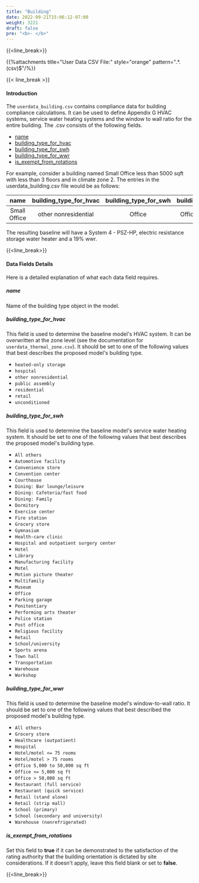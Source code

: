 ```yaml
---
title: "Building"
date: 2022-09-21T15:06:12-07:00
weight: 3221
draft: false
pre: "<b>- </b>"
---
```


{{<line_break>}}

{{%attachments title="User Data CSV File:" style="orange" pattern=".*\.(csv)$"/%}}

{{< line_break >}}

#### Introduction 

The `userdata_building.csv` contains compliance data for building compliance calculations. It can be used to define Appendix G HVAC systems, service water heating systems and the window to wall ratio for the entire building. The .csv consists of the following fields. 

<!--![userdata_building](/BEM-for-PRM/user_guide/add_compliance_data/images/user_data_building_sample.PNG?width=400px&align=left&classes=border,alignLeft) -->


- [name](#name)
- [building_type_for_hvac](#building_type_for_hvac)
- [building_type_for_swh](#building_type_for_swh)
- [building_type_for_wwr](#building_type_for_wwr)
- [is_exempt_from_rotations](#is_exempt_from_rotations)

For example, consider a building named Small Office less than 5000 sqft with less than 3 floors and in climate zone 2. The entries in the userdata_building.csv file would be as follows:

|name|building_type_for_hvac|building_type_for_swh|building_type_for_wwr|is_exempt_from_rotations|
|:--:|:--------------------:|:-------------------:|:-------------------:|:----------------------:|
|Small Office| other nonresidential |Office|Office <= 5,000 sq ft|false|

The resulting baseline will have a System 4 - PSZ-HP, electric resistance storage water heater and a 19% wwr. 

{{<line_break>}}

#### Data Fields Details

Here is a detailed explanation of what each data field requires. 

##### **name** 
Name of the building type object in the model. 

##### **building_type_for_hvac**
This field is used to determine the baseline model's HVAC system. It can be overwritten at the zone level (see the documentation for `userdata_thermal_zone.csv`). It should be set to one of the following values that best describes the proposed model's building type.
- `heated-only storage`
- `hospital`
- `other nonresidential`
- `public assembly`
- `residential`
- `retail`
- `unconditioned`

##### **building_type_for_swh**
This field is used to determine the baseline model's service water heating system. It should be set to one of the following values that best describes the proposed model's building type.
- `All others`
- `Automotive facility`
- `Convenience store`
- `Convention center`
- `Courthouse`
- `Dining: Bar lounge/leisure`
- `Dining: Cafeteria/fast food`
- `Dining: Family`
- `Dormitory`
- `Exercise center`
- `Fire station`
- `Grocery store`
- `Gymnasium`
- `Health-care clinic`
- `Hospital and outpatient surgery center`
- `Hotel`
- `Library`
- `Manufacturing facility`
- `Motel`
- `Motion picture theater`
- `Multifamily`
- `Museum`
- `Office`
- `Parking garage`
- `Penitentiary`
- `Performing arts theater`
- `Police station`
- `Post office`
- `Religious facility`
- `Retail`
- `School/university`
- `Sports arena`
- `Town hall`
- `Transportation`
- `Warehouse`
- `Workshop`

##### **building_type_for_wwr**
This field is used to determine the baseline model's window-to-wall ratio. It should be set to one of the following values that best described the proposed model's building type.
- `All others`
- `Grocery store`
- `Healthcare (outpatient)`
- `Hospital`
- `Hotel/motel <= 75 rooms`
- `Hotel/motel > 75 rooms`
- `Office 5,000 to 50,000 sq ft`
- `Office <= 5,000 sq ft`
- `Office > 50,000 sq ft`
- `Restaurant (full service)`
- `Restaurant (quick service)`
- `Retail (stand alone)`
- `Retail (strip mall)`
- `School (primary)`
- `School (secondary and university)`
- `Warehouse (nonrefrigerated)`

##### **is_exempt_from_rotations**
Set this field to **true** if it can be demonstrated to the satisfaction of the rating authority that the building orientation is dictated by site considerations. If it doesn't apply, leave this field blank or set to **false**.

{{<line_break>}}
